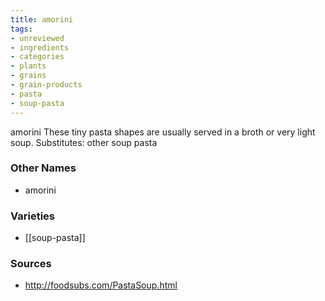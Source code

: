 ```yaml
---
title: amorini
tags:
- unreviewed
- ingredients
- categories
- plants
- grains
- grain-products
- pasta
- soup-pasta
---
```

amorini These tiny pasta shapes are usually served in a broth or very light soup. Substitutes: other soup pasta

### Other Names

* amorini

### Varieties

* [[soup-pasta]]

### Sources
* http://foodsubs.com/PastaSoup.html
